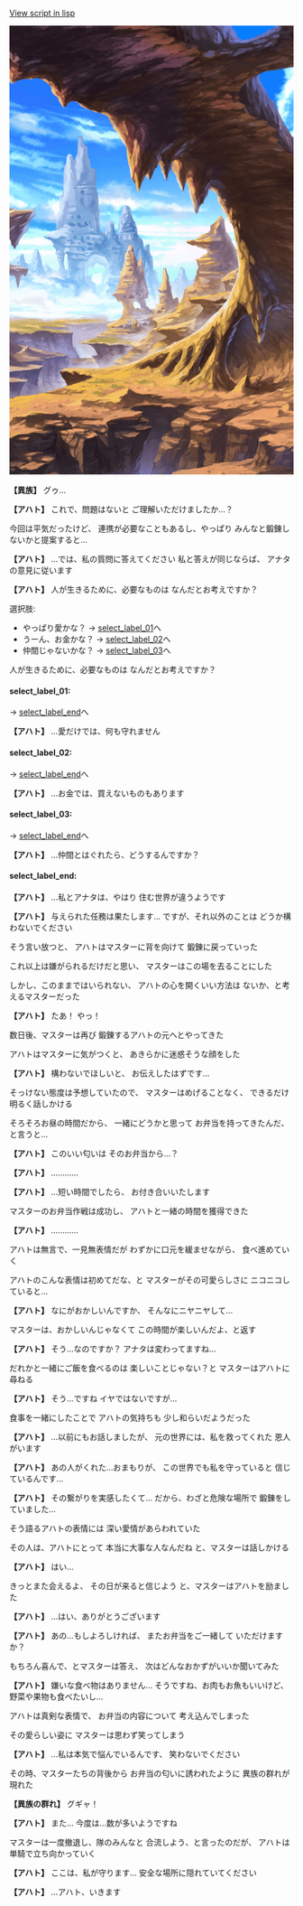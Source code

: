 [View script in lisp](../scripts/2027122.txt)

![wild.png](../images/backgrounds/wild.png)

**【異族】**
グゥ…

**【アハト】**
これで、問題はないと
ご理解いただけましたか…？

今回は平気だったけど、
連携が必要なこともあるし、やっぱり
みんなと鍛錬しないかと提案すると…

**【アハト】**
…では、私の質問に答えてください
私と答えが同じならば、
アナタの意見に従います

**【アハト】**
人が生きるために、必要なものは
なんだとお考えですか？

選択肢:
- やっぱり愛かな？ → [select_label_01](#select_label_01)へ
- うーん、お金かな？ → [select_label_02](#select_label_02)へ
- 仲間じゃないかな？ → [select_label_03](#select_label_03)へ

人が生きるために、必要なものは
なんだとお考えですか？

#### select_label_01:
 → [select_label_end](#select_label_end)へ

**【アハト】**
…愛だけでは、何も守れません

#### select_label_02:
 → [select_label_end](#select_label_end)へ

**【アハト】**
…お金では、買えないものもあります

#### select_label_03:
 → [select_label_end](#select_label_end)へ

**【アハト】**
…仲間とはぐれたら、どうするんですか？

#### select_label_end:

**【アハト】**
…私とアナタは、やはり
住む世界が違うようです

**【アハト】**
与えられた任務は果たします…
ですが、それ以外のことは
どうか構わないでください

そう言い放つと、
アハトはマスターに背を向けて
鍛錬に戻っていった

これ以上は嫌がられるだけだと思い、
マスターはこの場を去ることにした

しかし、このままではいられない、
アハトの心を開くいい方法は
ないか、と考えるマスターだった

**【アハト】**
たあ！
やっ！

数日後、マスターは再び
鍛錬するアハトの元へとやってきた

アハトはマスターに気がつくと、
あきらかに迷惑そうな顔をした

**【アハト】**
構わないでほしいと、
お伝えしたはずです…

そっけない態度は予想していたので、
マスターはめげることなく、
できるだけ明るく話しかける

そろそろお昼の時間だから、
一緒にどうかと思って
お弁当を持ってきたんだ、と言うと…

**【アハト】**
このいい匂いは
そのお弁当から…？

**【アハト】**
…………

**【アハト】**
…短い時間でしたら、
お付き合いいたします

マスターのお弁当作戦は成功し、
アハトと一緒の時間を獲得できた

**【アハト】**
…………

アハトは無言で、一見無表情だが
わずかに口元を緩ませながら、
食べ進めていく

アハトのこんな表情は初めてだな、と
マスターがその可愛らしさに
ニコニコしていると…

**【アハト】**
なにがおかしいんですか、
そんなにニヤニヤして…

マスターは、おかしいんじゃなくて
この時間が楽しいんだよ、と返す

**【アハト】**
そう…なのですか？
アナタは変わってますね…

だれかと一緒にご飯を食べるのは
楽しいことじゃない？と
マスターはアハトに尋ねる

**【アハト】**
そう…ですね
イヤではないですが…

食事を一緒にしたことで
アハトの気持ちも
少し和らいだようだった

**【アハト】**
…以前にもお話しましたが、
元の世界には、私を救ってくれた
恩人がいます

**【アハト】**
あの人がくれた…おまもりが、
この世界でも私を守っていると
信じているんです…

**【アハト】**
その繋がりを実感したくて…
だから、わざと危険な場所で
鍛錬をしていました…

そう語るアハトの表情には
深い愛情があらわれていた

その人は、アハトにとって
本当に大事な人なんだね
と、マスターは話しかける

**【アハト】**
はい…

きっとまた会えるよ、
その日が来ると信じよう
と、マスターはアハトを励ました

**【アハト】**
…はい、ありがとうございます

**【アハト】**
あの…もしよろしければ、
またお弁当をご一緒して
いただけますか？

もちろん喜んで、とマスターは答え、
次はどんなおかずがいいか聞いてみた

**【アハト】**
嫌いな食べ物はありません…
そうですね、お肉もお魚もいいけど、
野菜や果物も食べたいし…

アハトは真剣な表情で、
お弁当の内容について
考え込んでしまった

その愛らしい姿に
マスターは思わず笑ってしまう

**【アハト】**
…私は本気で悩んでいるんです、
笑わないでください

その時、マスターたちの背後から
お弁当の匂いに誘われたように
異族の群れが現れた

**【異族の群れ】**
グギャ！

**【アハト】**
また…
今度は…数が多いようですね

マスターは一度撤退し、隊のみんなと
合流しよう、と言ったのだが、
アハトは単騎で立ち向かっていく

**【アハト】**
ここは、私が守ります…
安全な場所に隠れていてください

**【アハト】**
…アハト、いきます